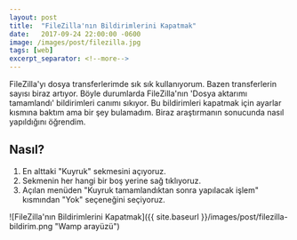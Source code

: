 ```yaml
---
layout: post
title:  "FileZilla'nın Bildirimlerini Kapatmak"
date:   2017-09-24 22:00:00 -0600
image: /images/post/filezilla.jpg
tags: [web]
excerpt_separator: <!--more-->
---
```


FileZilla'yı dosya transferlerimde sık sık kullanıyorum. Bazen transferlerin sayısı biraz artıyor. Böyle durumlarda FileZilla'nın 'Dosya aktarımı tamamlandı' bildirimleri canımı sıkıyor. Bu bildirimleri kapatmak için <!--more--> ayarlar kısmına baktım ama bir şey bulamadım. Biraz araştırmanın sonucunda nasıl yapıldığını öğrendim.

## Nasıl?
1. En alttaki "Kuyruk" sekmesini açıyoruz.
2. Sekmenin her hangi bir boş yerine sağ tıklıyoruz.
3. Açılan menüden "Kuyruk tamamlandıktan sonra yapılacak işlem" kısmından "Yok" seçeneğini seçiyoruz.

![FileZilla'nın Bildirimlerini Kapatmak]({{ site.baseurl }}/images/post/filezilla-bildirim.png "Wamp arayüzü")
